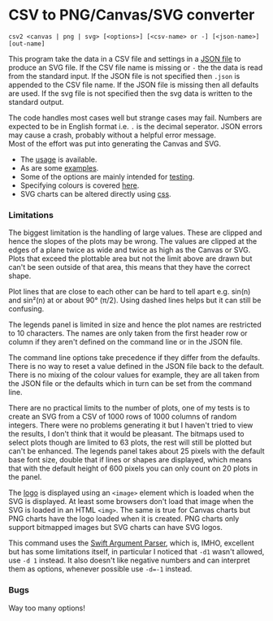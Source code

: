 # CSV to PNG/Canvas/SVG converter

```
csv2 <canvas | png | svg> [<options>] [<csv-name> or -] [<json-name>] [out-name]
```

This program take the data in a CSV file and settings in a [JSON file](docs/json.md) to produce an SVG file. If the CSV file name is
missing or `-` the the data is read from the standard input. If the JSON file is not specified then `.json` is appended to the CSV 
file name. If the JSON file is missing then all defaults are used. If the svg file is not specified then the svg data is written to the 
standard output.

The code handles most cases well but strange cases may fail. 
Numbers are expected to be in English format i.e. `.` is the decimal seperator.
JSON errors may cause a crash, probably without a helpful error message.<br/>
Most of the effort was put into generating the Canvas and SVG.

-  The [usage](docs/usage.md) is available.
-  As are some [examples](examples/examples.md).
-  Some of the options are mainly intended for [testing](docs/testing.md).
-  Specifying colours is covered [here](docs/colours.md).
-  SVG charts can be altered directly using [css](docs/css.md).

### Limitations

The biggest limitation is the handling of large values. These are clipped and hence the slopes of the plots may
be wrong. The values are clipped at the edges of a plane twice as wide and twice as high as the Canvas or SVG.
Plots that exceed the plottable area but not the limit above are drawn but can't be seen outside of that area, this
means that they have the correct shape.

Plot lines that are close to each other can be hard to tell apart e.g. sin(n) and sin²(n)
at or about 90° (π/2).
Using dashed lines helps but it can still be confusing.

The legends panel is limited in size and hence the plot names are restricted to 10
characters. The names are only taken from the first header row or column if they aren't
defined on the command line or in the JSON file.

The command line options take precedence if they differ from the defaults. There is no way to reset a value defined in the JSON
file back to the default.
There is no mixing of the colour values for example, they are all
taken from the JSON file or the defaults which in turn can be set from the command line.

There are no practical limits to the number of plots, one of my tests is to create an SVG from a CSV of 1000 rows of 1000 
columns of random integers. There were no problems generating it but I haven't tried to view the results, I don't think that it would 
be pleasant. The bitmaps used to select plots though are limited to 63 plots, the rest will still be plotted but can't be enhanced. 
The legends panel takes about 25 pixels with the default base font size, double that if lines or shapes are displayed, which means 
that with the default height of 600 pixels you can only count on 20 plots in the panel.

The [logo](docs/json.md#logoURL) is displayed using an `<image>` element which is loaded when the SVG is displayed.
At least some browsers don't load that image when the SVG is loaded in an HTML `<img>`. 
The same is true for Canvas charts but PNG charts have the logo loaded when it is created. PNG charts only support
bitmapped images but SVG charts can have SVG logos.

This command uses the
[Swift Argument Parser](https://github.com/apple/swift-argument-parser), which is, IMHO,
excellent but has some limitations itself, in particular I noticed that `-d1` wasn't
allowed, use `-d 1` instead. It also doesn't like negative numbers and can interpret them as options, whenever possible use
`-d=-1` instead.

### Bugs
Way too many options!
